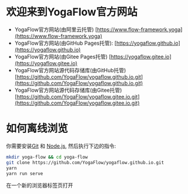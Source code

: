 # 欢迎来到YogaFlow官方网站

- YogaFlow官方网站(由阿里云托管) [https://www.flow-framework.yoga](https://www.flow-framework.yoga)
- YogaFlow官方网站(由GitHub Pages托管): [https://yogaflow.github.io](https://yogaflow.github.io)
- YogaFlow官方网站(由Gitee Pages托管) [https://yogaflow.gitee.io](https://yogaflow.gitee.io)
- YogaFlow官方网站源代码存储库(由GitHub托管) [https://github.com/YogaFlow/yogaflow.github.io.git](https://github.com/YogaFlow/yogaflow.github.io.git)
- YogaFlow官方网站源代码存储库(由Gitee托管) [https://github.com/YogaFlow/yogaflow.gitee.io.git](https://github.com/YogaFlow/yogaflow.gitee.io.git)

# 如何离线浏览

你需要安装[Git](https://git-scm.com) 和 [Node.js](https://nodejs.org), 然后执行下边的指令:

```bash
mkdir yoga-flow && cd yoga-flow
git clone https://github.com/YogaFlow/yogaflow.github.io.git
yarn
yarn run serve
```

在一个新的浏览器标签页打开
